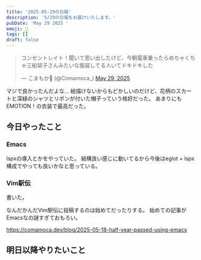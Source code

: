 ```yaml
---
title: '2025-05-29の日報'
description: '5/29の日報をお届けいたします。'
pubDate: 'May 29 2025 '
emoji: 🦊
tags: []
draft: false
---
```


<blockquote class="twitter-tweet"><p lang="ja" dir="ltr">コンセントレイト！聞いて思い出したけど、今朝電車乗ったらめちゃくちゃ三船栞子さんみたいな服装してる人いてドキドキした</p>&mdash; こまもか🦊 (@Comamoca_) <a href="https://twitter.com/Comamoca_/status/1928104758734475470?ref_src=twsrc%5Etfw">May 29, 2025</a></blockquote> <script async src="https://platform.twitter.com/widgets.js" charset="utf-8"></script>

マジで良かったんだよな...
絵描けないからもどかしいのだけど、花柄のスカートと深緑のシャツとリボンが付いた帽子っていう格好だった。
あまりにもEMOTION！の衣装で最高だった。

## 今日やったこと

### Emacs

lspxの導入とかをやっていた。 結構良い感じに動いてるから今後はeglot +
lspx構成でやっても良いかなと思っている。

### Vim駅伝

書いた。

なんだかんだVim駅伝に投稿するのは始めてだったりする。
始めての記事がEmacsなの謎すぎておもろい。

https://comamoca.dev/blog/2025-05-18-half-year-passed-using-emacs

## 明日以降やりたいこと
